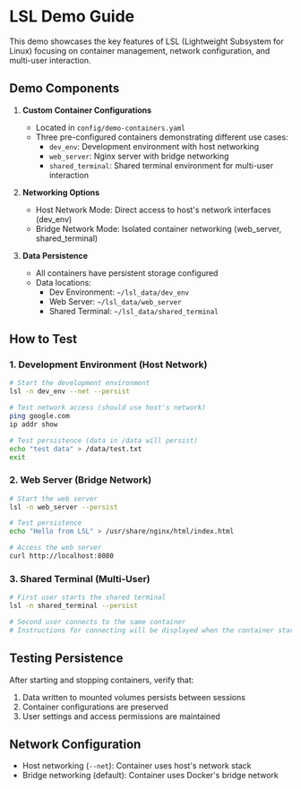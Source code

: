 # LSL Demo Guide

This demo showcases the key features of LSL (Lightweight Subsystem for Linux) focusing on container management, network configuration, and multi-user interaction.

## Demo Components

1. **Custom Container Configurations**
   - Located in `config/demo-containers.yaml`
   - Three pre-configured containers demonstrating different use cases:
     - `dev_env`: Development environment with host networking
     - `web_server`: Nginx server with bridge networking
     - `shared_terminal`: Shared terminal environment for multi-user interaction

2. **Networking Options**
   - Host Network Mode: Direct access to host's network interfaces (dev_env)
   - Bridge Network Mode: Isolated container networking (web_server, shared_terminal)

3. **Data Persistence**
   - All containers have persistent storage configured
   - Data locations:
     - Dev Environment: `~/lsl_data/dev_env`
     - Web Server: `~/lsl_data/web_server`
     - Shared Terminal: `~/lsl_data/shared_terminal`

## How to Test

### 1. Development Environment (Host Network)
```bash
# Start the development environment
lsl -n dev_env --net --persist

# Test network access (should use host's network)
ping google.com
ip addr show

# Test persistence (data in /data will persist)
echo "test data" > /data/test.txt
exit
```

### 2. Web Server (Bridge Network)
```bash
# Start the web server
lsl -n web_server --persist

# Test persistence
echo "Hello from LSL" > /usr/share/nginx/html/index.html

# Access the web server
curl http://localhost:8080
```

### 3. Shared Terminal (Multi-User)
```bash
# First user starts the shared terminal
lsl -n shared_terminal --persist

# Second user connects to the same container
# Instructions for connecting will be displayed when the container starts
```

## Testing Persistence

After starting and stopping containers, verify that:
1. Data written to mounted volumes persists between sessions
2. Container configurations are preserved
3. User settings and access permissions are maintained

## Network Configuration

- Host networking (`--net`): Container uses host's network stack
- Bridge networking (default): Container uses Docker's bridge network
